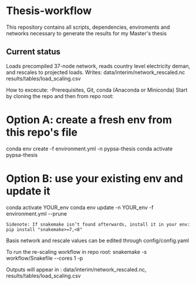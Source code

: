 # Thesis-workflow
This repository contains all scripts, dependencies, enviroments and networks necessary to generate the results for my Master's thesis

 ## Current status
 Loads precompiled 37-node network, reads country level electricity deman, and rescales to projected loads.
 Writes:
 data/interim/network_rescaled.nc
results/tables/load_scaling.csv

How to excecute:
 -Prerequisites, Git, conda (Anaconda or Miniconda)
Start by cloning the repo and then from repo root:

# Option A: create a fresh env from this repo's file
conda env create -f environment.yml -n pypsa-thesis
conda activate pypsa-thesis

# Option B: use your existing env  and update it
conda activate YOUR_env
conda env update -n YOUR_env -f environment.yml --prune

    Sidenote: If snakemake isn’t found afterwards, install it in your env:  pip install "snakemake>=7,<8"

Basis network and rescale values can be edited through config/config.yaml

To run the re-scaling workflow in repo root:
snakemake -s workflow/Snakefile --cores 1 -p

Outputs will appear in : data/interim/network_rescaled.nc, results/tables/load_scaling.csv
